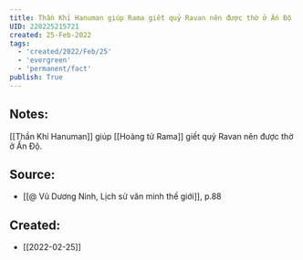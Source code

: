 ```yaml
---
title: Thần Khỉ Hanuman giúp Rama giết quỷ Ravan nên được thờ ở Ấn Độ
UID: 220225215721
created: 25-Feb-2022
tags:
  - 'created/2022/Feb/25'
  - 'evergreen'
  - 'permanent/fact'
publish: True
---
```

## Notes:
[[Thần Khỉ Hanuman]] giúp [[Hoàng tử Rama]] giết quỷ Ravan nên được thờ ở Ấn Độ.

## Source:
- [[@ Vũ Dương Ninh, Lịch sử văn minh thế giới]], p.88




## Created:
- [[2022-02-25]]
